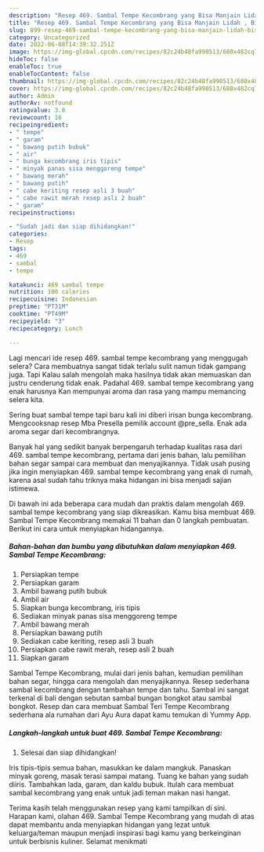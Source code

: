 ```yaml
---
description: "Resep 469. Sambal Tempe Kecombrang yang Bisa Manjain Lidah , Bisa Manjain Lidah"
title: "Resep 469. Sambal Tempe Kecombrang yang Bisa Manjain Lidah , Bisa Manjain Lidah"
slug: 899-resep-469-sambal-tempe-kecombrang-yang-bisa-manjain-lidah-bisa-manjain-lidah
category: Uncategorized
date: 2022-06-08T14:39:32.251Z
image: https://img-global.cpcdn.com/recipes/82c24b48fa990513/680x482cq70/469-sambal-tempe-kecombrang-foto-resep-utama.jpg
hideToc: false
enableToc: true
enableTocContent: false
thumbnail: https://img-global.cpcdn.com/recipes/82c24b48fa990513/680x482cq70/469-sambal-tempe-kecombrang-foto-resep-utama.jpg
cover: https://img-global.cpcdn.com/recipes/82c24b48fa990513/680x482cq70/469-sambal-tempe-kecombrang-foto-resep-utama.jpg
author: Admin
authorAv: notfound
ratingvalue: 3.8
reviewcount: 16
recipeingredient:
- " tempe"
- " garam"
- " bawang putih bubuk"
- " air"
- " bunga kecombrang iris tipis"
- " minyak panas sisa menggoreng tempe"
- " bawang merah"
- " bawang putih"
- " cabe keriting resep asli 3 buah"
- " cabe rawit merah resep asli 2 buah"
- " garam"
recipeinstructions:

- "Sudah jadi dan siap dihidangkan!"
categories:
- Resep
tags:
- 469
- sambal
- tempe

katakunci: 469 sambal tempe 
nutrition: 100 calories
recipecuisine: Indonesian
preptime: "PT31M"
cooktime: "PT49M"
recipeyield: "3"
recipecategory: Lunch

---
```



Lagi mencari ide resep 469. sambal tempe kecombrang yang menggugah selera? Cara membuatnya sangat tidak terlalu sulit namun tidak gampang juga. Tapi Kalau salah mengolah maka hasilnya tidak akan memuaskan dan justru cenderung tidak enak. Padahal 469. sambal tempe kecombrang yang enak harusnya Kan mempunyai aroma dan rasa yang mampu memancing selera kita.


Sering buat sambal tempe tapi baru kali ini diberi irisan bunga kecombrang. Mengcooksnap resep Mba Presella pemilik account @pre_sella. Enak ada aroma segar dari kecombrangnya.

Banyak hal yang sedikit banyak berpengaruh terhadap kualitas rasa dari 469. sambal tempe kecombrang, pertama dari jenis bahan, lalu pemilihan bahan segar sampai cara membuat dan menyajikannya. Tidak usah pusing jika ingin menyiapkan 469. sambal tempe kecombrang yang enak di rumah, karena asal sudah tahu triknya maka hidangan ini bisa menjadi sajian istimewa.


Di bawah ini ada beberapa cara mudah dan praktis dalam mengolah 469. sambal tempe kecombrang yang siap dikreasikan. Kamu bisa membuat 469. Sambal Tempe Kecombrang memakai 11 bahan dan 0 langkah pembuatan. Berikut ini cara untuk menyiapkan hidangannya.

<!--inarticleads1-->

##### Bahan-bahan dan bumbu yang dibutuhkan dalam menyiapkan 469. Sambal Tempe Kecombrang:

1. Persiapkan  tempe
1. Persiapkan  garam
1. Ambil  bawang putih bubuk
1. Ambil  air
1. Siapkan  bunga kecombrang, iris tipis
1. Sediakan  minyak panas sisa menggoreng tempe
1. Ambil  bawang merah
1. Persiapkan  bawang putih
1. Sediakan  cabe keriting, resep asli 3 buah
1. Persiapkan  cabe rawit merah, resep asli 2 buah
1. Siapkan  garam


Sambal Tempe Kecombrang, mulai dari jenis bahan, kemudian pemilihan bahan segar, hingga cara mengolah dan menyajikannya. Resep sederhana sambal kecombrang dengan tambahan tempe dan tahu. Sambal ini sangat terkenal di bali dengan sebutan sambal bungan bongkot atau sambal bongkot. Resep dan cara membuat Sambal Teri Tempe Kecombrang sederhana ala rumahan dari Ayu Aura dapat kamu temukan di Yummy App. 

<!--inarticleads2-->

##### Langkah-langkah untuk buat 469. Sambal Tempe Kecombrang:


1. Selesai dan siap dihidangkan!

Iris tipis-tipis semua bahan, masukkan ke dalam mangkuk. Panaskan minyak goreng, masak terasi sampai matang. Tuang ke bahan yang sudah diiris. Tambahkan lada, garam, dan kaldu bubuk. Itulah cara membuat sambal kecombrang yang enak untuk jadi teman makan nasi hangat. 

Terima kasih telah menggunakan resep yang kami tampilkan di sini. Harapan kami, olahan 469. Sambal Tempe Kecombrang yang mudah di atas dapat membantu anda menyiapkan hidangan yang lezat untuk keluarga/teman maupun menjadi inspirasi bagi kamu yang berkeinginan untuk berbisnis kuliner. Selamat menikmati
